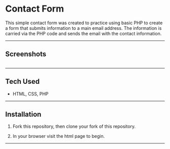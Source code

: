 # Contact Form

This simple contact form was created to practice using basic PHP to create a form that submits information to a main email address. The information is carried via the PHP code and sends the email with the contact information. 

---

## Screenshots

<p align="center">
<img src=""/>
</p>

---

## Tech Used

- HTML, CSS, PHP
---

## Installation

1. Fork this repository, then clone your fork of this repository.

2. In your browser visit the html page to begin.

---